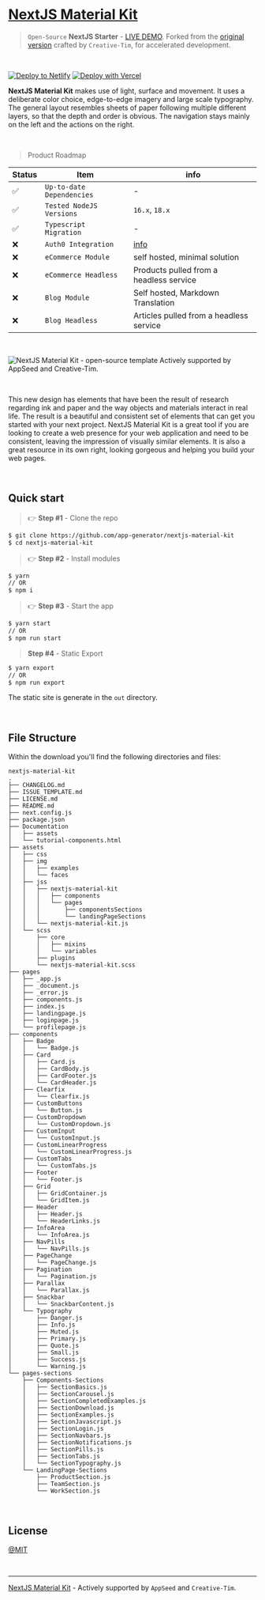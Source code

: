 # [NextJS Material Kit](https://nextjs-material-kit.appseed-srv1.com/)

> `Open-Source` **NextJS Starter** - [LIVE DEMO](https://nextjs-material-kit.appseed-srv1.com/). Forked from the [original version](https://bit.ly/37l2piJ) crafted by `Creative-Tim`, for accelerated development.

<br />

[![Deploy to Netlify](https://www.netlify.com/img/deploy/button.svg)](https://app.netlify.com/start/deploy?repository=https://github.com/app-generator/nextjs-material-kit)
[![Deploy with Vercel](https://vercel.com/button)](https://vercel.com/new/clone?repository-url=https://github.com/app-generator/nextjs-material-kit)

**NextJS Material Kit** makes use of light, surface and movement. It uses a deliberate color choice, edge-to-edge imagery and large scale typography. The general layout resembles sheets of paper following multiple different layers, so that the depth and order is obvious. The navigation stays mainly on the left and the actions on the right.

<br />

> Product Roadmap 

| Status | Item | info | 
| --- | --- | --- |
| ✅ | `Up-to-date Dependencies` | - |
| ✅ | `Tested NodeJS Versions` | `16.x`, `18.x` |
| ✅ | `Typescript Migration` | - |
| ❌ | `Auth0 Integration` | [info](https://github.com/vercel/next.js/tree/canary/examples/auth0) |
| ❌ | `eCommerce Module` | self hosted, minimal solution |
| ❌ | `eCommerce Headless` | Products pulled from a headless service |
| ❌ | `Blog Module` | Self hosted, Markdown Translation |
| ❌ | `Blog Headless` | Articles pulled from a headless service |

<br />

![NextJS Material Kit - open-source template Actively supported by AppSeed and Creative-Tim.](https://user-images.githubusercontent.com/51070104/190355309-0141db2c-2cd8-4ba9-8fe1-c5823ac2b3e7.jpg)

<br />

This new design has elements that have been the result of research regarding ink and paper and the way objects and materials interact in real life. The result is a beautiful and consistent set of elements that can get you started with your next project. NextJS Material Kit is a great tool if you are looking to create a web presence for your web application and need to be consistent, leaving the impression of visually similar elements. It is also a great resource in its own right, looking gorgeous and helping you build your web pages.

<br />

## Quick start

> 👉 **Step #1** - Clone the repo

```bash
$ git clone https://github.com/app-generator/nextjs-material-kit
$ cd nextjs-material-kit
```

> 👉 **Step #2** - Install modules

```bash
$ yarn 
// OR
$ npm i
```

> 👉 **Step #3** - Start the app

```bash
$ yarn start
// OR
$ npm run start
```

> **Step #4** - Static Export

```bash
$ yarn export
// OR
$ npm run export
```

The static site is generate in the `out` directory. 

<br />

## File Structure

Within the download you'll find the following directories and files:

```
nextjs-material-kit
.
├── CHANGELOG.md
├── ISSUE_TEMPLATE.md
├── LICENSE.md
├── README.md
├── next.config.js
├── package.json
├── Documentation
│   ├── assets
│   └── tutorial-components.html
├── assets
│   ├── css
│   ├── img
│   │   ├── examples
│   │   └── faces
│   ├── jss
│   │   ├── nextjs-material-kit
│   │   │   ├── components
│   │   │   └── pages
│   │   │       ├── componentsSections
│   │   │       └── landingPageSections
│   │   └── nextjs-material-kit.js
│   └── scss
│       ├── core
│       │   ├── mixins
│       │   └── variables
│       ├── plugins
│       └── nextjs-material-kit.scss
├── pages
│   ├── _app.js
│   ├── _document.js
│   ├── _error.js
│   ├── components.js
│   ├── index.js
│   ├── landingpage.js
│   ├── loginpage.js
│   └── profilepage.js
├── components
│   ├── Badge
│   │   └── Badge.js
│   ├── Card
│   │   ├── Card.js
│   │   ├── CardBody.js
│   │   ├── CardFooter.js
│   │   └── CardHeader.js
│   ├── Clearfix
│   │   └── Clearfix.js
│   ├── CustomButtons
│   │   └── Button.js
│   ├── CustomDropdown
│   │   └── CustomDropdown.js
│   ├── CustomInput
│   │   └── CustomInput.js
│   ├── CustomLinearProgress
│   │   └── CustomLinearProgress.js
│   ├── CustomTabs
│   │   └── CustomTabs.js
│   ├── Footer
│   │   └── Footer.js
│   ├── Grid
│   │   ├── GridContainer.js
│   │   └── GridItem.js
│   ├── Header
│   │   ├── Header.js
│   │   └── HeaderLinks.js
│   ├── InfoArea
│   │   └── InfoArea.js
│   ├── NavPills
│   │   └── NavPills.js
│   ├── PageChange
│   │   └── PageChange.js
│   ├── Pagination
│   │   └── Pagination.js
│   ├── Parallax
│   │   └── Parallax.js
│   ├── Snackbar
│   │   └── SnackbarContent.js
│   └── Typography
│       ├── Danger.js
│       ├── Info.js
│       ├── Muted.js
│       ├── Primary.js
│       ├── Quote.js
│       ├── Small.js
│       ├── Success.js
│       └── Warning.js
└── pages-sections
    ├── Components-Sections
    │   ├── SectionBasics.js
    │   ├── SectionCarousel.js
    │   ├── SectionCompletedExamples.js
    │   ├── SectionDownload.js
    │   ├── SectionExamples.js
    │   ├── SectionJavascript.js
    │   ├── SectionLogin.js
    │   ├── SectionNavbars.js
    │   ├── SectionNotifications.js
    │   ├── SectionPills.js
    │   ├── SectionTabs.js
    │   └── SectionTypography.js
    └── LandingPage-Sections
        ├── ProductSection.js
        ├── TeamSection.js
        └── WorkSection.js
```

<br />

## License

[@MIT](./LICENSE.md)

<br />

---
[NextJS Material Kit](https://nextjs-material-kit.appseed-srv1.com/) - Actively supported by `AppSeed` and `Creative-Tim`. 
